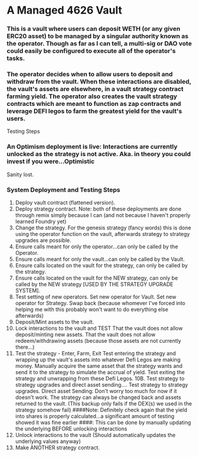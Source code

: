 # A Managed 4626 Vault

### This is a vault where users can deposit WETH (or any given ERC20 asset) to be managed by a singular authority known as the operator. Though as far as I can tell, a multi-sig or DAO vote could easily be configured to execute all of the operator's tasks.

### The operator decides when to allow users to deposit and withdraw from the vault. When these interactions are disabled, the vault's assets are elsewhere, in a vault strategy contract farming yield. The operator also creates the vault strategy contracts which are meant to function as zap contracts and leverage DEFI legos to farm the greatest yield for the vault's users.
Testing Steps

### An Optimism deployment is live: Interactions are currently unlocked as the strategy is not active. Aka. in theory you could invest if you were...Optimistic
Sanity lost.

### System Deployment and Testing Steps
1. Deploy vault contract (flattened version).
2. Deploy strategy contract.
Note: both of these deployments are done through remix simply because I can (and not because I haven't properly learned Foundry yet)
3. Change the strategy.
	For the genesis strategy (fancy words) this is done using the operator function on the vault, afterwards strategy to strategy upgrades are possible.
4. Ensure calls meant for only the operator...can only be called by the Operator.
5. Ensure calls meant for only the vault...can only be called by the Vault.
6. Ensure calls located on the vault for the strategy, can only be called by the strategy.	
7. Ensure calls located on the vault for the NEW strategy, can only be called by the NEW strategy [USED BY THE STRATEGY UPGRADE SYSTEM].
8. Test setting of new operators.
	Set new operator for Vault.
	Set new operator for Strategy.
	Swap back (because whomever I've forced into helping me with this probably won't want to do everything else afterwards)
9. Deposit/Mint assets to the vault.
11. Lock interactions to the vault and TEST
	That the vault does not allow deposit/minting new assets.
	That the vault does not allow redeem/withdrawing assets (because those assets are not currently there...)
10. Test the strategy - Enter, Farm, Exit
	Test entering the strategy and wrapping up the vault's assets into whatever Defi Legos are making money.
	Manually acquire the same asset that the strategy wants and send it to the strategy to simulate the accrual of yield.
	Test exiting the strategy and unwrapping from these Defi Legos.
    10B. Test strategy to strategy upgrades and direct asset sending....
    	Test strategy to strategy upgrades.
    	Direct asset Sending:
		Don't worry too much for now if it doesn't work. The strategy can always be changed back and assets returned to the vault. 
		(This backup only fails if the DEX(s) we used in the strategy somehow fail)
####Note: Definitely check again that the yield into shares is properly calculated...a significant amount of testing showed it was fine earlier
####: This can be done by manually updating the underlying BEFORE unlocking interactions
11. Unlock interactions to the vault (Should automatically updates the underlying values anyway)
12. Make ANOTHER strategy contract.
